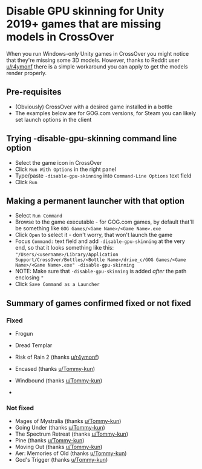 Disable GPU skinning for Unity 2019+ games that are missing models in CrossOver
===============================================================================

When you run Windows-only Unity games in CrossOver you might notice that they're missing some 3D models. 
However, thanks to Reddit user [u/r4ymonf](https://www.reddit.com/r/macgaming/comments/11csvvq/newer_unity_titles_like_risk_of_rain_2_render/) there is a simple workaround you can apply to get the models render properly.

## Pre-requisites

- (Obviously) CrossOver with a desired game installed in a bottle
- The examples below are for GOG.com versions, for Steam you can likely set launch options in the client 

## Trying -disable-gpu-skinning command line option

- Select the game icon in CrossOver
- Click `Run With Options` in the right panel
- Type/paste `-disable-gpu-skinning` into `Command-Line Options` text field
- Click `Run`

## Making a permanent launcher with that option

- Select `Run Command`
- Browse to the game executable - for GOG.com games, by default that'll be something like `GOG Games/<Game Name>/<Game Name>.exe`
- Click `Open` to select it - don't worry, that won't launch the game
- Focus `Command:` text field and add `-disable-gpu-skinning` at the very end, so that it looks something like this: `"/Users/<username>/Library/Application Support/CrossOver/Bottles/<Bottle Name>/drive_c/GOG Games/<Game Name>/<Game Name>.exe" -disable-gpu-skinning`
- NOTE: Make sure that `-disable-gpu-skinning` is added _after_ the path enclosing `"`
- Click `Save Command as a Launcher`

## Summary of games confirmed fixed or not fixed

### Fixed

- Frogun
- Dread Templar

- Risk of Rain 2 (thanks [u/r4ymonf](https://www.reddit.com/user/r4ymonf/)) 
- Encased (thanks [u/Tommy-kun](https://www.reddit.com/user/Tommy-kun/))
- Windbound (thanks [u/Tommy-kun](https://www.reddit.com/user/Tommy-kun/))
- 

### Not fixed

- Mages of Mystralia (thanks [u/Tommy-kun](https://www.reddit.com/user/Tommy-kun/))
- Going Under (thanks [u/Tommy-kun](https://www.reddit.com/user/Tommy-kun/))
- The Spectrum Retreat (thanks [u/Tommy-kun](https://www.reddit.com/user/Tommy-kun/))
- Pine (thanks [u/Tommy-kun](https://www.reddit.com/user/Tommy-kun/))
- Moving Out (thanks [u/Tommy-kun](https://www.reddit.com/user/Tommy-kun/))
- Aer: Memories of Old (thanks [u/Tommy-kun](https://www.reddit.com/user/Tommy-kun/))
- God's Trigger (thanks [u/Tommy-kun](https://www.reddit.com/user/Tommy-kun/))